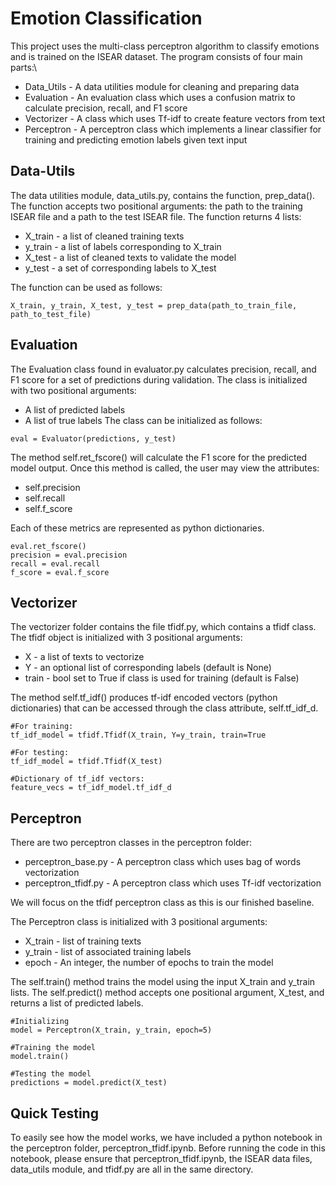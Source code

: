 # Emotion Classification
This project uses the multi-class perceptron algorithm to classify emotions and is trained on the ISEAR dataset. The program consists of four main parts:\
* Data_Utils - A data utilities module for cleaning and preparing data
* Evaluation - An evaluation class which uses a confusion matrix to calculate precision, recall, and F1 score
* Vectorizer - A class which uses Tf-idf to create feature vectors from text
* Perceptron - A perceptron class which implements a linear classifier for training and predicting emotion labels given text input

## Data-Utils
The data utilities module, data_utils.py, contains the function, prep_data(). The function accepts two positional arguments: the path to the training ISEAR file and a path to the test ISEAR file. The function returns 4 lists:
* X_train - a list of cleaned training texts
* y_train - a list of labels corresponding to X_train
* X_test - a list of cleaned texts to validate the model
* y_test - a set of corresponding labels to X_test

The function can be used as follows:
```
X_train, y_train, X_test, y_test = prep_data(path_to_train_file, path_to_test_file)
```

## Evaluation
The Evaluation class found in evaluator.py calculates precision, recall, and F1 score for a set of predictions during validation. The class is initialized with two positional arguments:
* A list of predicted labels
* A list of true labels
The class can be initialized as follows:
```
eval = Evaluator(predictions, y_test)
```
The method self.ret_fscore() will calculate the F1 score for the predicted model output. Once this method is called, the user may view the attributes:
* self.precision
* self.recall
* self.f_score

Each of these metrics are represented as python dictionaries. 

```
eval.ret_fscore()
precision = eval.precision
recall = eval.recall
f_score = eval.f_score
```

## Vectorizer
The vectorizer folder contains the file tfidf.py, which contains a tfidf class. The tfidf object is initialized with 3 positional arguments:
* X - a list of texts to vectorize
* Y - an optional list of corresponding labels (default is None)
* train - bool set to True if class is used for training (default is False)

The method self.tf_idf() produces tf-idf encoded vectors (python dictionaries) that can be accessed through the class attribute, self.tf_idf_d. 

```
#For training:
tf_idf_model = tfidf.Tfidf(X_train, Y=y_train, train=True

#For testing:
tf_idf_model = tfidf.Tfidf(X_test)

#Dictionary of tf_idf vectors:
feature_vecs = tf_idf_model.tf_idf_d
```

## Perceptron
There are two perceptron classes in the perceptron folder: 
* perceptron_base.py - A perceptron class which uses bag of words vectorization
* perceptron_tfidf.py - A perceptron class which uses Tf-idf vectorization

We will focus on the tfidf perceptron class as this is our finished baseline.

The Perceptron class is initialized with 3 positional arguments:
* X_train - list of training texts
* y_train - list of associated training labels
* epoch - An integer, the number of epochs to train the model

The self.train() method trains the model using the input X_train and y_train lists. The self.predict() method accepts one positional argument,
X_test, and returns a list of predicted labels.
```
#Initializing
model = Perceptron(X_train, y_train, epoch=5)

#Training the model
model.train()

#Testing the model
predictions = model.predict(X_test)
```

## Quick Testing
To easily see how the model works, we have included a python notebook in the perceptron folder, perceptron_tfidf.ipynb. Before running the code in this notebook, please ensure that perceptron_tfidf.ipynb, the ISEAR data files, data_utils module, and tfidf.py are all in the same directory.










